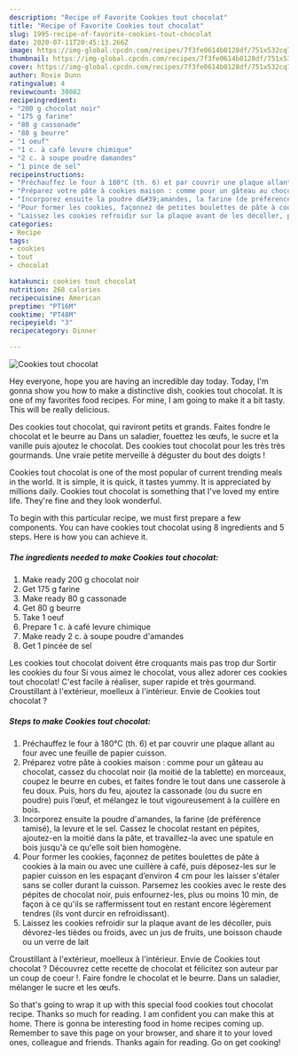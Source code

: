```yaml
---
description: "Recipe of Favorite Cookies tout chocolat"
title: "Recipe of Favorite Cookies tout chocolat"
slug: 1995-recipe-of-favorite-cookies-tout-chocolat
date: 2020-07-11T20:45:13.266Z
image: https://img-global.cpcdn.com/recipes/7f3fe0614b0128df/751x532cq70/cookies-tout-chocolat-photo-principale-de-la-recette.jpg
thumbnail: https://img-global.cpcdn.com/recipes/7f3fe0614b0128df/751x532cq70/cookies-tout-chocolat-photo-principale-de-la-recette.jpg
cover: https://img-global.cpcdn.com/recipes/7f3fe0614b0128df/751x532cq70/cookies-tout-chocolat-photo-principale-de-la-recette.jpg
author: Roxie Dunn
ratingvalue: 4
reviewcount: 30082
recipeingredient:
- "200 g chocolat noir"
- "175 g farine"
- "80 g cassonade"
- "80 g beurre"
- "1 oeuf"
- "1 c. à café levure chimique"
- "2 c. à soupe poudre damandes"
- "1 pince de sel"
recipeinstructions:
- "Préchauffez le four à 180°C (th. 6) et par couvrir une plaque allant au four avec une feuille de papier cuisson."
- "Préparez votre pâte à cookies maison : comme pour un gâteau au chocolat, cassez du chocolat noir (la moitié de la tablette) en morceaux, coupez le beurre en cubes, et faites fondre le tout dans une casserole à feu doux. Puis, hors du feu, ajoutez la cassonade (ou du sucre en poudre) puis l’œuf, et mélangez le tout vigoureusement à la cuillère en bois."
- "Incorporez ensuite la poudre d&#39;amandes, la farine (de préférence tamisé), la levure et le sel. Cassez le chocolat restant en pépites, ajoutez-en la moitié dans la pâte, et travaillez-la avec une spatule en bois jusqu&#39;à ce qu&#39;elle soit bien homogène."
- "Pour former les cookies, façonnez de petites boulettes de pâte à cookies à la main ou avec une cuillère à café, puis déposez-les sur le papier cuisson en les espaçant d’environ 4 cm pour les laisser s&#39;étaler sans se coller durant la cuisson. Parsemez les cookies avec le reste des pépites de chocolat noir, puis enfournez-les, plus ou moins 10 min, de façon à ce qu&#39;ils se raffermissent tout en restant encore légèrement tendres (ils vont durcir en refroidissant)."
- "Laissez les cookies refroidir sur la plaque avant de les décoller, puis dévorez-les tièdes ou froids, avec un jus de fruits, une boisson chaude ou un verre de lait"
categories:
- Recipe
tags:
- cookies
- tout
- chocolat

katakunci: cookies tout chocolat 
nutrition: 268 calories
recipecuisine: American
preptime: "PT16M"
cooktime: "PT48M"
recipeyield: "3"
recipecategory: Dinner

---
```



![Cookies tout chocolat](https://img-global.cpcdn.com/recipes/7f3fe0614b0128df/751x532cq70/cookies-tout-chocolat-photo-principale-de-la-recette.jpg)

Hey everyone, hope you are having an incredible day today. Today, I'm gonna show you how to make a distinctive dish, cookies tout chocolat. It is one of my favorites food recipes. For mine, I am going to make it a bit tasty. This will be really delicious.

Des cookies tout chocolat, qui raviront petits et grands. Faites fondre le chocolat et le beurre au Dans un saladier, fouettez les œufs, le sucre et la vanille puis ajoutez le chocolat. Des cookies tout chocolat pour les très très gourmands. Une vraie petite merveille à déguster du bout des doigts !

Cookies tout chocolat is one of the most popular of current trending meals in the world. It is simple, it is quick, it tastes yummy. It is appreciated by millions daily. Cookies tout chocolat is something that I've loved my entire life. They're fine and they look wonderful.


To begin with this particular recipe, we must first prepare a few components. You can have cookies tout chocolat using 8 ingredients and 5 steps. Here is how you can achieve it.

<!--inarticleads1-->

##### The ingredients needed to make Cookies tout chocolat:

1. Make ready 200 g chocolat noir
1. Get 175 g farine
1. Make ready 80 g cassonade
1. Get 80 g beurre
1. Take 1 oeuf
1. Prepare 1 c. à café levure chimique
1. Make ready 2 c. à soupe poudre d&#39;amandes
1. Get 1 pincée de sel


Les cookies tout chocolat doivent être croquants mais pas trop dur Sortir les cookies du four Si vous aimez le chocolat, vous allez adorer ces cookies tout chocolat! C&#39;est facile à réaliser, super rapide et très gourmand. Croustillant à l&#39;extérieur, moelleux à l&#39;intérieur. Envie de Cookies tout chocolat ? 

<!--inarticleads2-->

##### Steps to make Cookies tout chocolat:

1. Préchauffez le four à 180°C (th. 6) et par couvrir une plaque allant au four avec une feuille de papier cuisson.
1. Préparez votre pâte à cookies maison : comme pour un gâteau au chocolat, cassez du chocolat noir (la moitié de la tablette) en morceaux, coupez le beurre en cubes, et faites fondre le tout dans une casserole à feu doux. Puis, hors du feu, ajoutez la cassonade (ou du sucre en poudre) puis l’œuf, et mélangez le tout vigoureusement à la cuillère en bois.
1. Incorporez ensuite la poudre d&#39;amandes, la farine (de préférence tamisé), la levure et le sel. Cassez le chocolat restant en pépites, ajoutez-en la moitié dans la pâte, et travaillez-la avec une spatule en bois jusqu&#39;à ce qu&#39;elle soit bien homogène.
1. Pour former les cookies, façonnez de petites boulettes de pâte à cookies à la main ou avec une cuillère à café, puis déposez-les sur le papier cuisson en les espaçant d’environ 4 cm pour les laisser s&#39;étaler sans se coller durant la cuisson. Parsemez les cookies avec le reste des pépites de chocolat noir, puis enfournez-les, plus ou moins 10 min, de façon à ce qu&#39;ils se raffermissent tout en restant encore légèrement tendres (ils vont durcir en refroidissant).
1. Laissez les cookies refroidir sur la plaque avant de les décoller, puis dévorez-les tièdes ou froids, avec un jus de fruits, une boisson chaude ou un verre de lait


Croustillant à l&#39;extérieur, moelleux à l&#39;intérieur. Envie de Cookies tout chocolat ? Découvrez cette recette de chocolat et félicitez son auteur par un coup de coeur !. Faire fondre le chocolat et le beurre. Dans un saladier, mélanger le sucre et les œufs. 

So that's going to wrap it up with this special food cookies tout chocolat recipe. Thanks so much for reading. I am confident you can make this at home. There is gonna be interesting food in home recipes coming up. Remember to save this page on your browser, and share it to your loved ones, colleague and friends. Thanks again for reading. Go on get cooking!
